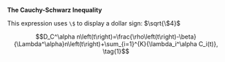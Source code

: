 **The Cauchy-Schwarz Inequality**

This expression uses `\$` to display a dollar sign: $`\sqrt{\$4}`$

$$D_C^\alpha n\left(t\right)=\frac{\rho\left(t\right)-\beta}{\Lambda^\alpha}n\left(t\right)+\sum_{i=1}^{K}{\lambda_i^\alpha C_i(t)}, \tag{1}$$




